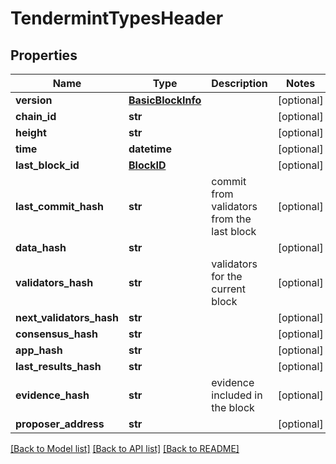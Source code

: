# TendermintTypesHeader

## Properties
Name | Type | Description | Notes
------------ | ------------- | ------------- | -------------
**version** | [**BasicBlockInfo**](BasicBlockInfo.md) |  | [optional] 
**chain_id** | **str** |  | [optional] 
**height** | **str** |  | [optional] 
**time** | **datetime** |  | [optional] 
**last_block_id** | [**BlockID**](BlockID.md) |  | [optional] 
**last_commit_hash** | **str** | commit from validators from the last block | [optional] 
**data_hash** | **str** |  | [optional] 
**validators_hash** | **str** | validators for the current block | [optional] 
**next_validators_hash** | **str** |  | [optional] 
**consensus_hash** | **str** |  | [optional] 
**app_hash** | **str** |  | [optional] 
**last_results_hash** | **str** |  | [optional] 
**evidence_hash** | **str** | evidence included in the block | [optional] 
**proposer_address** | **str** |  | [optional] 

[[Back to Model list]](../README.md#documentation-for-models) [[Back to API list]](../README.md#documentation-for-api-endpoints) [[Back to README]](../README.md)

